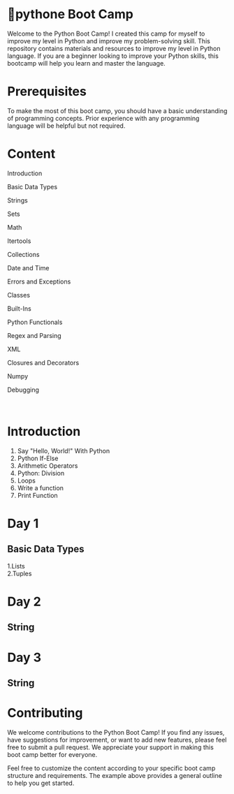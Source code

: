 # 📝pythone Boot Camp
Welcome to the Python Boot Camp! I created this camp for myself to improve my level in Python and improve my problem-solving skill. This repository contains materials and resources to improve my level in Python language. If you are a beginner looking to improve your Python skills, this bootcamp will help you learn and master the language.



# Prerequisites
To make the most of this boot camp, you should have a basic understanding of programming concepts. Prior experience with any programming language will be helpful but not required. 
# Content
Introduction

Basic Data Types

Strings

Sets

Math

Itertools

Collections

Date and Time

Errors and Exceptions

Classes

Built-Ins

Python Functionals

Regex and Parsing

XML

Closures and Decorators

Numpy

Debugging

</br>

# Introduction
1. Say "Hello, World!" With Python
2. Python If-Else
3. Arithmetic Operators
4. Python: Division
5. Loops
6. Write a function
7. Print Function
# Day 1 
## Basic Data Types

1.Lists
</br>
2.Tuples

# Day 2
## String

# Day 3
## String

# Contributing
We welcome contributions to the Python Boot Camp! If you find any issues, have suggestions for improvement, or want to add new features, please feel free to submit a pull request. We appreciate your support in making this boot camp better for everyone.



Feel free to customize the content according to your specific boot camp structure and requirements. The example above provides a general outline to help you get started.
